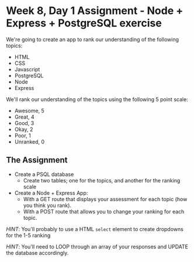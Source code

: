 # Week 8, Day 1 Assignment - Node + Express + PostgreSQL exercise

We're going to create an app to rank our understanding of the following topics:

* HTML
* CSS
* Javascript
* PostgreSQL
* Node
* Express

We'll rank our understanding of the topics using the following 5 point scale:

* Awesome, 5
* Great, 4
* Good, 3
* Okay, 2
* Poor, 1
* Unranked, 0

## The Assignment

* Create a PSQL database
    * Create two tables; one for the topics, and another for the ranking scale
* Create a Node + Express App:
    * With a GET route that displays your assessment for each topic (how you think you rank).
    * With a POST route that allows you to change your ranking for each topic.
    
 
 _HINT_: You'll probably to use a HTML `select` element to create dropdowns for the 1-5 ranking
 
 _HINT_: You'll need to LOOP through an array of your responses and UPDATE the database accordingly.

